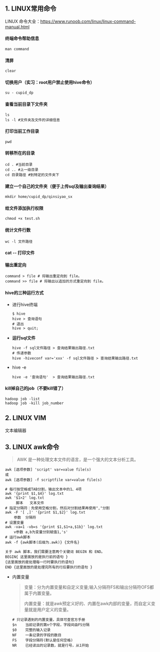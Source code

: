 ## 1. LINUX常用命令

LINUX 命令大全：https://www.runoob.com/linux/linux-command-manual.html

####  终端命令帮助信息

```shell
man command
```

#### 清屏

```SHELL
clear
```

#### 切换用户（实习：root用户禁止使用hive命令）

```shell
su - cupid_dp
```

#### 查看当前目录下文件夹

```shell
ls
ls -l #文件夹及文件的详细信息
```

#### 打印当前工作目录

```shell
pwd
```

#### 转移所在的目录

```shell
cd . #当前目录
cd .. #上一级目录
cd 目录路径 #到特定的文件夹下
```

#### 建立一个自己的文件夹（便于上传sql及输出查询结果）

```shell
mkdir home/cupid_dp/qinsiyao_sx
```

#### 给文件添加执行权限

```SHELL
chmod +x test.sh
```

#### 统计文件行数

```SHELL
wc -l 文件路径
```

#### cat -- 打印文件



#### 输出重定向

```SHELL
command > file # 将输出重定向到 file。
command >> file # 将输出以追加的方式重定向到 file。
```

#### hive的三种运行方式

- 进行hive终端

  ```shell
  $ hive
  hive > 查询语句
  # 退出
  hive > quit;
  ```

- **运行sql文件**

  ```shell
  hive -f sql文件路径 > 查询结果输出路径.txt
  # 传递参数
  hive -hiveconf var='xxx' -f sql文件路径 > 查询结果输出路径.txt
  ```

- hive -e

  ```shell
  hive -e '查询语句'  > 查询结果输出路径.txt
  ```


#### kill掉自己的job（不要kill错了）

```shell
hadoop job -list
hadoop job -kill job_number
```

## 2. LINUX VIM

文本编辑器

## 3. LINUX awk命令

> AWK 是一种处理文本文件的语言，是一个强大的文本分析工具。

```SHELL
awk [选项参数] 'script' var=value file(s)
或
awk [选项参数] -f scriptfile var=value file(s)
```

```SHELL
# 每行按空格或TAB分割，输出文本中的1、4项
awk '{print $1,$4}' log.txt
awk '$1>2' log.txt
     脚本   文本文件
# 指定分隔符：先使用空格分割，然后对分割结果再使用","分割
awk -F '[ ,]' '{print $1,$2}' log.txt
    参数  分隔符
# 设置变量
awk -va=1 -vb=s '{print $1,$1+a,$1b}' log.txt
    v参数 a,b为变量分别赋值1,'s'
# 运行awk脚本
awk -f {awk脚本(后缀为.awk)} {文件名}

关于 awk 脚本，我们需要注意两个关键词 BEGIN 和 END。
BEGIN{ 这里面放的是执行前的语句 }
{这里面放的是处理每一行时要执行的语句}
END {这里面放的是处理完所有的行后要执行的语句 }
```

- 内置变量

  > 变量：分为内置变量和自定义变量;输入分隔符FS和输出分隔符OFS都属于内置变量。
  >
  > 内置变量：就是awk预定义好的、内置在awk内部的变量，而自定义变量就是用户定义的变量。
  
  ```SHELL
  # 只记录遇到的内置变量，具体可查官方手册
  $n	当前记录的第n个字段，字段间由FS分隔
  $0	完整的输入记录
  NF	一条记录的字段的数目
  FS	字段分隔符(默认是任何空格)
  NR	已经读出的记录数，就是行号，从1开始
  ```

